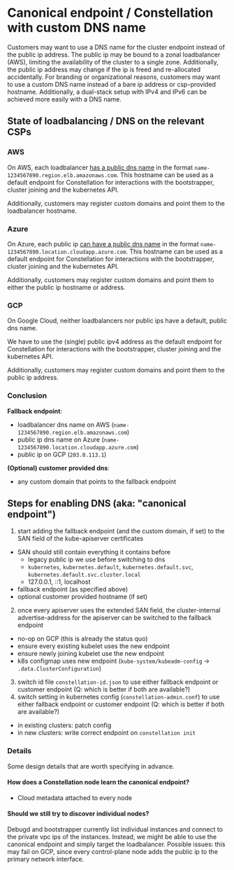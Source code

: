 # Canonical endpoint / Constellation with custom DNS name

Customers may want to use a DNS name for the cluster endpoint instead of the public ip address.
The public ip may be bound to a zonal loadbalancer (AWS), limiting the availability of the cluster to a single zone.
Additionally, the public ip address may change if the ip is freed and re-allocated accidentally.
For branding or organizational reasons, customers may want to use a custom DNS name instead of a bare ip address or csp-provided hostname.
Additionally, a dual-stack setup with IPv4 and IPv6 can be achieved more easily with a DNS name.

## State of loadbalancing / DNS on the relevant CSPs

### AWS

On AWS, each loadbalancer [has a public dns name](https://docs.aws.amazon.com/elasticloadbalancing/latest/classic/elb-internet-facing-load-balancers.html) in the format `name-1234567890.region.elb.amazonaws.com`.
This hostname can be used as a default endpoint for Constellation for interactions with the bootstrapper, cluster joining and the kubernetes API.

Additionally, customers may register custom domains and point them to the loadbalancer hostname.

### Azure

On Azure, each public ip [can have a public dns name](https://learn.microsoft.com/en-us/azure/virtual-network/ip-services/public-ip-addresses#dns-name-label) in the format `name-1234567890.location.cloudapp.azure.com`.
This hostname can be used as a default endpoint for Constellation for interactions with the bootstrapper, cluster joining and the kubernetes API.

Additionally, customers may register custom domains and point them to either the public ip hostname or address.

### GCP

On Google Cloud, neither loadbalancers nor public ips have a default, public dns name.

We have to use the (single) public ipv4 address as the default endpoint for Constellation for interactions with the bootstrapper, cluster joining and the kubernetes API.

Additionally, customers may register custom domains and point them to the public ip address.

### Conclusion

**Fallback endpoint**:

- loadbalancer dns name on AWS (`name-1234567890.region.elb.amazonaws.com`)
- public ip dns name on Azure (`name-1234567890.location.cloudapp.azure.com`)
- public ip on GCP (`203.0.113.1`)

**(Optional) customer provided dns**:

- any custom domain that points to the fallback endpoint

## Steps for enabling DNS (aka: "canonical endpoint")

1. start adding the fallback endpoint (and the custom domain, if set) to the SAN field of the kube-apiserver certificates
  - SAN should still contain everything it contains before
    - legacy public ip we use before switching to dns
    - `kubernetes`, `kubernetes.default`, `kubernetes.default.svc`, `kubernetes.default.svc.cluster.local`
    - 127.0.0.1, ::1, localhost
  - fallback endpoint (as specified above)
  - optional customer provided hostname (if set)
2. once every apiserver uses the extended SAN field, the cluster-internal advertise-address for the apiserver can be switched to the fallback endpoint
  - no-op on GCP (this is already the status quo)
  - ensure every existing kubelet uses the new endpoint
  - ensure newly joining kubelet use the new endpoint
  - k8s configmap uses new endpoint (`kube-system/kubeadm-config` -> `.data.ClusterConfiguration`)
3. switch id file `constellation-id.json` to use either fallback endpoint or customer endpoint (Q: which is better if both are available?)
4. switch setting in kubernetes config (`constellation-admin.conf`) to use either fallback endpoint or customer endpoint (Q: which is better if both are available?)
  - in existing clusters: patch config
  - in new clusters: write correct endpoint on `constellation init`


### Details

Some design details that are worth specifying in advance.

#### How does a Constellation node learn the canonical endpoint?

- Cloud metadata attached to every node

#### Should we still try to discover individual nodes?

Debugd and bootstrapper currently list individual instances and connect to the private vpc ips of the instances. Instead, we might be able to use the canonical endpoint and simply target the loadbalancer.
Possible issues: this may fail on GCP, since every control-plane node adds the public ip to the primary network interface.
